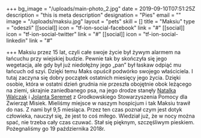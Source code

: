 +++
bg_image = "/uploads/main-photo_2.jpg"
date = 2019-09-10T07:51:25Z
description = "this is meta description"
designation = "Pies"
email = ""
image = "/uploads/maksiu.jpg"
layout = "pets"
skill = []
title = "Maksiu"
type = "odeszli"
[[social]]
icon = "tf-ion-social-facebook"
link = "#"
[[social]]
icon = "tf-ion-social-twitter"
link = "#"
[[social]]
icon = "tf-ion-social-linkedin"
link = "#"

+++
Maksiu przez 15 lat, czyli całe swoje życie był żywym alarmem na łańcuchu przy wiejskiej budzie. Pewnie tak by skończyła się jego wegetacja, ale gdy był już niedołężny jego „pan” był łaskaw odpiąć mu łańcuch od szyi. Dzięki temu Maks opuścił podwórko swojego właściciela. I tutaj zaczyna się dobry początek ostatnich miesięcy jego życia. Dzięki osobie, która w ostatni dzień grudnia nie przeszła obojętnie obok leżącego na ziemi, skrajnie zaniedbanego psa, na jego drodze stanęły [Natalka Walczak](https://www.facebook.com/natalia.walczak.31?__cft__%5b0%5d=AZXEW702yHgwQyK9ivCewNMpTfrwskbL4DMEo0nUqkw8Y3l5aXc-pO4qmkjxXYMidWm5E3UY7B0TfeSd3_rBdYw3x1XWXBqFl5tkJowPW0PXrghAPpebVZQUtkejoo6KLUdUhuwSgxk-sHULNyur4a_aCFWCeG2ahOzd2_q1BnkPoaXk1tnSxnWUVbrQjVKgMo8&__tn__=-%5dK-R) i [Jolanta Seremet](https://www.facebook.com/Serciu23?__cft__%5b0%5d=AZXEW702yHgwQyK9ivCewNMpTfrwskbL4DMEo0nUqkw8Y3l5aXc-pO4qmkjxXYMidWm5E3UY7B0TfeSd3_rBdYw3x1XWXBqFl5tkJowPW0PXrghAPpebVZQUtkejoo6KLUdUhuwSgxk-sHULNyur4a_aCFWCeG2ahOzd2_q1BnkPoaXk1tnSxnWUVbrQjVKgMo8&__tn__=-%5dK-R) z Grodkowskiego Stowarzyszenia Pomocy dla Zwierząt Misiek. Mieliśmy miejsce w naszym hospicjum i tak Maksiu trawił do nas. Z nami był 9,5 miesiąca. Przez ten czas poznał czym jest dotyk człowieka, nauczył się, że jest to coś miłego. Wiedział już, że w nocy można spać, nie trzeba cały czas czuwać. Stał się pięknym, szczęśliwym pieskiem. Pożegnaliśmy go 19 października 2018r.
